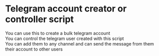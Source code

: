 <h1>Telegram account creator or controller script</h1>

You can use this to create a bulk telegram account<br>
You can control the telegram user created with this script<br>
You can add them to any channel and can send the message from them their account to other users<br>


